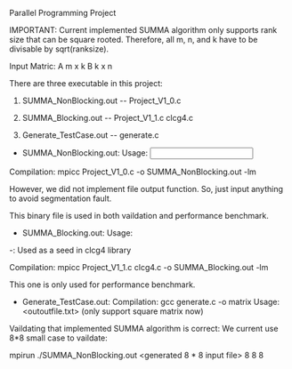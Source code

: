 Parallel Programming Project

IMPORTANT: Current implemented SUMMA algorithm only supports rank size that can be square rooted.
Therefore, all m, n, and k have to be divisable by sqrt(ranksize).

Input Matric: A m x k B k x n

There are three executable in this project:

1. SUMMA_NonBlocking.out -- Project_V1_0.c
2. SUMMA_Blocking.out -- Project_V1_1.c clcg4.c

3. Generate_TestCase.out -- generate.c

* SUMMA_NonBlocking.out:
Usage: <input file> <output file> <m> <n> <k>

Compilation: mpicc Project_V1_0.c -o SUMMA_NonBlocking.out -lm

However, we did not implement file output function. So, just input anything to avoid segmentation
fault.

This binary file is used in both vaildation and performance benchmark.

* SUMMA_Blocking.out:
Usage: <key> <m> <n> <k>

-<key>: Used as a seed in clcg4 library

Compilation: mpicc Project_V1_1.c clcg4.c -o SUMMA_Blocking.out -lm

This one is only used for performance benchmark.

* Generate_TestCase.out:
Compilation: gcc generate.c -o matrix
Usage: <outoutfile.txt> <n> <n> 
(only support square matrix now)


Vaildating that implemented SUMMA algorithm is correct:
We current use 8*8 small case to vaildate:

mpirun ./SUMMA_NonBlocking.out <generated 8 * 8 input file> 8 8 8


